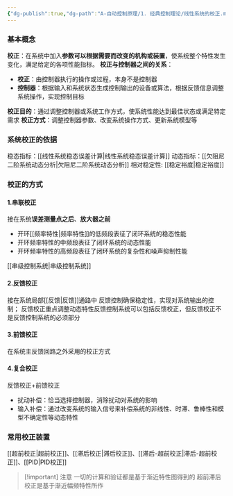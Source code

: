 ```yaml
---
{"dg-publish":true,"dg-path":"A-自动控制原理/1. 经典控制理论/线性系统的校正.md","permalink":"/A-自动控制原理/1. 经典控制理论/线性系统的校正/","dgPassFrontmatter":true,"noteIcon":"","created":"2024-05-30T09:55:47.000+08:00","updated":"2025-04-14T11:44:06.756+08:00"}
---
```


### 基本概念
**校正**：在系统中加入**参数可以根据需要而改变的机构或装置**，使系统整个特性发生变化，满足给定的各项性能指标。
**校正与控制器之间的关系**：
- **校正**：由控制器执行的操作或过程，本身不是控制器 
- **控制器**：根据输入和系统状态生成控制输出的设备或算法，根据反馈信息调整系统操作，实现控制目标

**校正目的**：通过调整控制器或系统工作方式，使系统性能达到最佳状态或满足特定需求 
**校正方式**：调整控制器参数、改变系统操作方式、更新系统模型等
### 系统校正的依据
稳态指标：[[线性系统稳态误差计算\|线性系统稳态误差计算]]
动态指标：[[欠阻尼二阶系统动态分析\|欠阻尼二阶系统动态分析]]
相对稳定性: [[稳定裕度\|稳定裕度]]
### 校正的方式
#### 1.串联校正
接在系统**误差测量点之后**、**放大器之前**
- 开环[[频率特性\|频率特性]]的低频段表征了闭环系统的稳态性能
 - 开环频率特性的中频段表征了闭环系统的动态性能
- 开环频率特性的高频段表征了闭环系统的复杂性和噪声抑制性能

[[串级控制系统\|串级控制系统]]
#### 2.反馈校正
接在系统局部[[反馈\|反馈]]通路中
反馈控制确保稳定性，实现对系统输出的控制；
反馈校正重点调整动态特性反馈控制系统可以包括反馈校正，但反馈校正不是反馈控制系统的必须部分
#### 3.前馈校正
在系统主反馈回路之外采用的校正方式
#### 4.复合校正
反馈校正+前馈校正
- 扰动补偿：恰当选择控制器，消除扰动对系统的影响
- 输入补偿：通过改变系统的输入信号来补偿系统的非线性、时滞、鲁棒性和模型不确定性等动态特性

### 常用校正装置
[[超前校正\|超前校正]]、[[滞后校正\|滞后校正]]、[[滞后-超前校正\|滞后-超前校正]]、[[PID\|PID校正]]

>[!important] 注意
>一切的计算和验证都是基于渐近特性图得到的
> 超前滞后校正是基于渐近幅频特性所作

